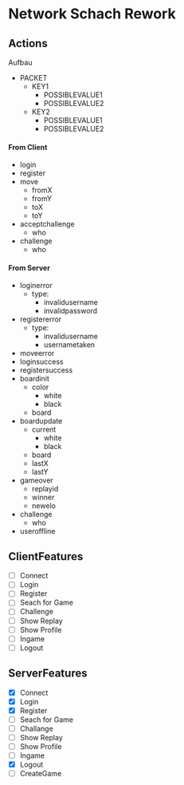 # Network Schach Rework

## Actions
Aufbau
- PACKET
	- KEY1
		- POSSIBLEVALUE1
		- POSSIBLEVALUE2
	- KEY2
		- POSSIBLEVALUE1
		- POSSIBLEVALUE2

#### From Client
- login
- register
- move
	- fromX
	- fromY
	- toX
	- toY
- acceptchallenge
	- who
- challenge
	- who

#### From Server
- loginerror
	- type:
		- invalidusername
		- invalidpassword
- registererror
	- type:
		- invalidusername
		- usernametaken
- moveerror
- loginsuccess
- registersuccess
- boardinit
	- color
		- white
		- black
	- board
- boardupdate
	- current
		- white
		- black
	- board
	- lastX
	- lastY
- gameover
	- replayid
	- winner
	- newelo
- challenge
	- who
- useroffline

## ClientFeatures
- [ ] Connect
- [ ] Login
- [ ] Register
- [ ] Seach for Game
- [ ] Challenge
- [ ] Show Replay
- [ ] Show Profile
- [ ] Ingame
- [ ] Logout

## ServerFeatures
- [x] Connect
- [x] Login
- [x] Register
- [ ] Seach for Game
- [ ] Challange
- [ ] Show Replay
- [ ] Show Profile
- [ ] Ingame
- [x] Logout
- [ ] CreateGame
